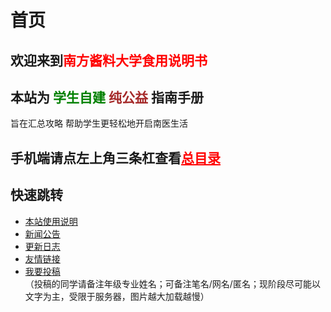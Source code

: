 # 首页
## 欢迎来到<font color="red">南方酱料大学食用说明书</font>
## 本站为 <font color="green">学生自建</font> <font color="brown">纯公益</font> 指南手册
旨在汇总攻略 帮助学生更轻松地开启南医生活



## 手机端请点左上角三条杠查看<font color="red"><ins>总目录</ins></font>
## 快速跳转

* [本站使用说明](更新及说明/本站使用说明.md)<br>
* [新闻公告](新闻速递/基孔肯雅热.md)<br>
* [更新日志](更新及说明/更新日志.md)<br>
* [友情链接](友情链接/引言.md)<br>
* [我要投稿](投稿、后记及测试区/我要投稿.md)<br>
（投稿的同学请备注年级专业姓名；可备注笔名/网名/匿名；现阶段尽可能以文字为主，受限于服务器，图片越大加载越慢）<br>

